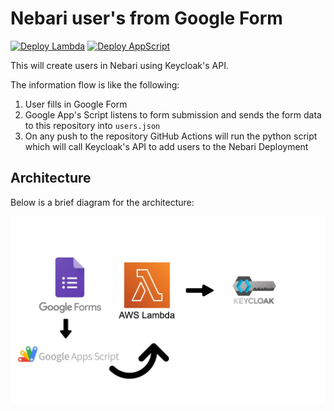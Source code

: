 # Nebari user's from Google Form

[![Deploy Lambda](https://github.com/Quansight/nebari-users-create-from-google-form/actions/workflows/deploy_lambda.yml/badge.svg)](https://github.com/Quansight/nebari-users-create-from-google-form/actions/workflows/deploy_lambda.yml)
[![Deploy AppScript](https://github.com/Quansight/nebari-users-create-from-google-form/actions/workflows/deploy.yml/badge.svg)](https://github.com/Quansight/nebari-users-create-from-google-form/actions/workflows/deploy.yml)

This will create users in Nebari using Keycloak's API.

The information flow is like the following:

1. User fills in Google Form
2. Google App's Script listens to form submission and sends the form data to this repository into `users.json`
3. On any push to the repository GitHub Actions will run the python script which will call Keycloak's API to add users to the Nebari Deployment

## Architecture

Below is a brief diagram for the architecture:

![Nebari Auto Create](nebari-auto-create.jpg)

